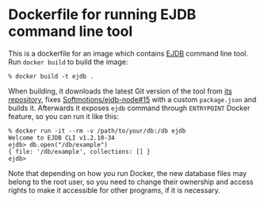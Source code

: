# Dockerfile for running EJDB command line tool

This is a dockerfile for an image which contains [EJDB] command line tool. Run `docker build` to
build the image:

```
% docker build -t ejdb .
```

When building, it downloads the latest Git version of the tool from [its repository][ejdb-cli-repo],
fixes [Softmotions/ejdb-node#15][issue-15] with a custom `package.json` and builds it. Afterwards
it exposes `ejdb` command through `ENTRYPOINT` Docker feature, so you can run it like this:

```
% docker run -it --rm -v /path/to/your/db:/db ejdb
Welcome to EJDB CLI v1.2.10-34
ejdb> db.open("/db/example")
{ file: '/db/example', collections: [] }
ejdb> 
```

Note that depending on how you run Docker, the new database files may belong to the root user,
so you need to change their ownership and access rights to make it accessible for other programs,
if it is necessary.

  [EJDB]: http://ejdb.org/
  [ejdb-cli-repo]: https://github.com/Softmotions/ejdb-node
  [issue-15]: https://github.com/Softmotions/ejdb-node/issues/15
